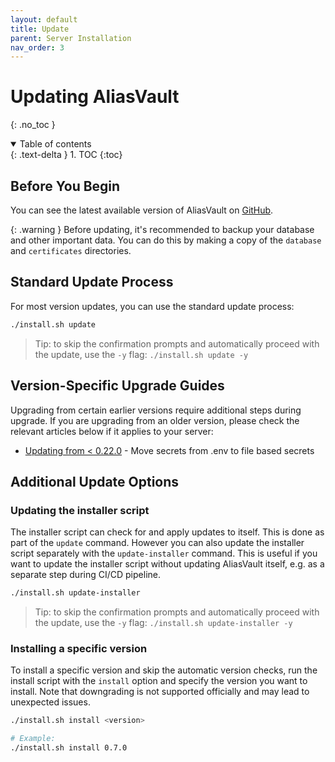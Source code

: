 ```yaml
---
layout: default
title: Update
parent: Server Installation
nav_order: 3
---
```


# Updating AliasVault
{: .no_toc }

<details open markdown="block">
  <summary>
    Table of contents
  </summary>
  {: .text-delta }
1. TOC
{:toc}
</details>

## Before You Begin
You can see the latest available version of AliasVault on [GitHub](https://github.com/lanedirt/AliasVault/releases).

{: .warning }
Before updating, it's recommended to backup your database and other important data. You can do this by making
a copy of the `database` and `certificates` directories.

## Standard Update Process
For most version updates, you can use the standard update process:

```bash
./install.sh update
```

> Tip: to skip the confirmation prompts and automatically proceed with the update, use the `-y` flag: `./install.sh update -y`

## Version-Specific Upgrade Guides
Upgrading from certain earlier versions require additional steps during upgrade. If you are upgrading from an older version, please check the relevant articles below if it applies to your server:

- [Updating from < 0.22.0](v0.22.0.html) - Move secrets from .env to file based secrets

## Additional Update Options

### Updating the installer script
The installer script can check for and apply updates to itself. This is done as part of the `update` command. However you can also update the installer script separately with the `update-installer` command. This is useful if you want to update the installer script without updating AliasVault itself, e.g. as a separate step during CI/CD pipeline.

```bash
./install.sh update-installer
```

> Tip: to skip the confirmation prompts and automatically proceed with the update, use the `-y` flag: `./install.sh update-installer -y`

### Installing a specific version
To install a specific version and skip the automatic version checks, run the install script with the `install` option and specify the version you want to install. Note that downgrading is not supported officially and may lead to unexpected issues.

```bash
./install.sh install <version>

# Example:
./install.sh install 0.7.0
```
